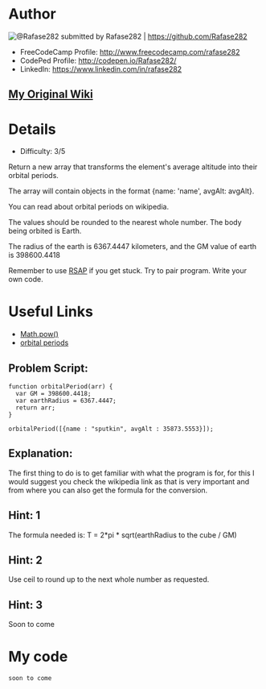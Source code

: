 # Author

![@Rafase282](https://avatars0.githubusercontent.com/Rafase282?&s=128) submitted by Rafase282 | https://github.com/Rafase282

* FreeCodeCamp Profile: http://www.freecodecamp.com/rafase282
* CodePed Profile: http://codepen.io/Rafase282/
* LinkedIn: https://www.linkedin.com/in/rafase282

## [My Original Wiki](http://rafase282.github.io/My-FreeCodeCamp-Code/)

# Details

* Difficulty: 3/5

Return a new array that transforms the element's average altitude into their orbital periods.

The array will contain objects in the format {name: 'name', avgAlt: avgAlt}.

You can read about orbital periods on wikipedia.

The values should be rounded to the nearest whole number. The body being orbited is Earth.

The radius of the earth is 6367.4447 kilometers, and the GM value of earth is 398600.4418

Remember to use [RSAP](http://www.freecodecamp.com/field-guide/how-do-i-get-help-when-I-get-stuck) if you get stuck. Try to pair program. Write your own code.


# Useful Links

* [Math.pow()](https://developer.mozilla.org/en-US/docs/Web/JavaScript/Reference/Global_Objects/Math/pow)
* [orbital periods](http://en.wikipedia.org/wiki/Orbital_period)

## Problem Script:

```
function orbitalPeriod(arr) {
  var GM = 398600.4418;
  var earthRadius = 6367.4447;
  return arr;
}

orbitalPeriod([{name : "sputkin", avgAlt : 35873.5553}]);
```

## Explanation:

The first thing to do is to get familiar with what the program is for, for this I would suggest you check the wikipedia link as that is very important and from where you can also get the formula for the conversion.

## Hint: 1

The formula needed is: T = 2*pi * sqrt(earthRadius to the cube / GM)

## Hint: 2
Use ceil to round up to the next whole number as requested.

## Hint: 3
Soon to come

# My code

```
soon to come
```
